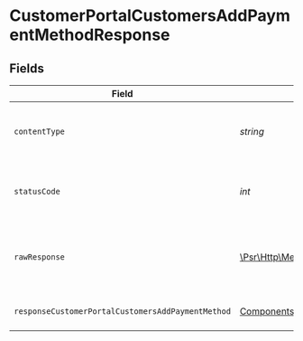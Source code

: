 # CustomerPortalCustomersAddPaymentMethodResponse


## Fields

| Field                                                                                                                                                                                  | Type                                                                                                                                                                                   | Required                                                                                                                                                                               | Description                                                                                                                                                                            |
| -------------------------------------------------------------------------------------------------------------------------------------------------------------------------------------- | -------------------------------------------------------------------------------------------------------------------------------------------------------------------------------------- | -------------------------------------------------------------------------------------------------------------------------------------------------------------------------------------- | -------------------------------------------------------------------------------------------------------------------------------------------------------------------------------------- |
| `contentType`                                                                                                                                                                          | *string*                                                                                                                                                                               | :heavy_check_mark:                                                                                                                                                                     | HTTP response content type for this operation                                                                                                                                          |
| `statusCode`                                                                                                                                                                           | *int*                                                                                                                                                                                  | :heavy_check_mark:                                                                                                                                                                     | HTTP response status code for this operation                                                                                                                                           |
| `rawResponse`                                                                                                                                                                          | [\Psr\Http\Message\ResponseInterface](https://www.php-fig.org/psr/psr-7/#33-psrhttpmessageresponseinterface)                                                                           | :heavy_check_mark:                                                                                                                                                                     | Raw HTTP response; suitable for custom response parsing                                                                                                                                |
| `responseCustomerPortalCustomersAddPaymentMethod`                                                                                                                                      | [Components\PaymentMethodCard\|Components\PaymentMethodGeneric\|null](../../Models/Operations/CustomerPortalCustomersAddPaymentMethodResponseCustomerPortalCustomersAddPaymentMethod.md) | :heavy_minus_sign:                                                                                                                                                                     | Payment method created.                                                                                                                                                                |